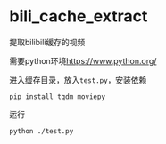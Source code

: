 # bili_cache_extract
提取bilibili缓存的视频

需要python环境<https://www.python.org/>

进入缓存目录，放入`test.py`，安装依赖
```shell
pip install tqdm moviepy
```
运行
```shell
python ./test.py
```
